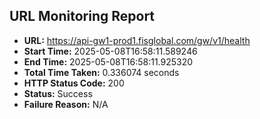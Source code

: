 ## URL Monitoring Report

- **URL:** https://api-gw1-prod1.fisglobal.com/gw/v1/health
- **Start Time:** 2025-05-08T16:58:11.589246
- **End Time:** 2025-05-08T16:58:11.925320
- **Total Time Taken:** 0.336074 seconds
- **HTTP Status Code:** 200
- **Status:** Success
- **Failure Reason:** N/A
